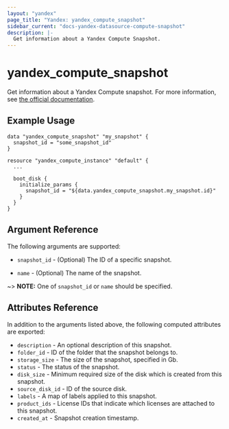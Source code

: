 ```yaml
---
layout: "yandex"
page_title: "Yandex: yandex_compute_snapshot"
sidebar_current: "docs-yandex-datasource-compute-snapshot"
description: |-
  Get information about a Yandex Compute Snapshot.
---
```


# yandex\_compute\_snapshot

Get information about a Yandex Compute snapshot. For more information, see
[the official documentation](https://cloud.yandex.com/docs/compute/concepts/snapshot).

## Example Usage

```hcl
data "yandex_compute_snapshot" "my_snapshot" {
  snapshot_id = "some_snapshot_id"
}

resource "yandex_compute_instance" "default" {
  ...

  boot_disk {
    initialize_params {
      snapshot_id = "${data.yandex_compute_snapshot.my_snapshot.id}"
    }
  }
}
```

## Argument Reference

The following arguments are supported:

* `snapshot_id` - (Optional) The ID of a specific snapshot.

* `name` - (Optional) The name of the snapshot.

~> **NOTE:** One of `snapshot_id` or `name` should be specified.

## Attributes Reference

In addition to the arguments listed above, the following computed attributes are
exported:

* `description` - An optional description of this snapshot.
* `folder_id` - ID of the folder that the snapshot belongs to.
* `storage_size` - The size of the snapshot, specified in Gb.
* `status` - The status of the snapshot.
* `disk_size` - Minimum required size of the disk which is created from this snapshot.
* `source_disk_id` - ID of the source disk.
* `labels` - A map of labels applied to this snapshot.
* `product_ids` - License IDs that indicate which licenses are attached to this snapshot.
* `created_at` - Snapshot creation timestamp.
